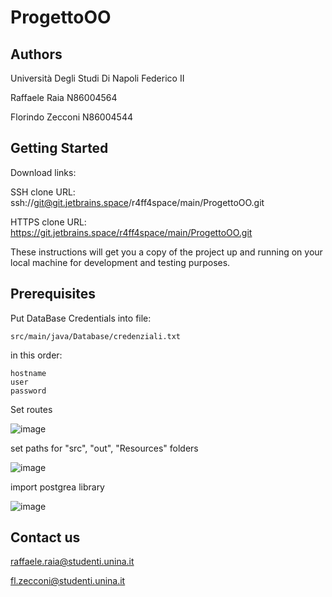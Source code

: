 # ProgettoOO

## Authors

Università Degli Studi Di Napoli Federico II

Raffaele Raia N86004564

Florindo Zecconi N86004544

## Getting Started

Download links:

SSH clone URL: ssh://git@git.jetbrains.space/r4ff4space/main/ProgettoOO.git

HTTPS clone URL: https://git.jetbrains.space/r4ff4space/main/ProgettoOO.git


These instructions will get you a copy of the project up and running on your local machine for development and testing purposes.

## Prerequisites

Put DataBase Credentials into file: 

```
src/main/java/Database/credenziali.txt
```

in this order:

```
hostname
user
password
```

Set routes

![image](https://github.com/GoldStygian/ProgettoOO/assets/92647402/a61dd0e5-cdcf-4def-84e8-5392982783fb)

set paths for "src", "out", "Resources" folders

![image](https://github.com/GoldStygian/ProgettoOO/assets/92647402/52c6d53c-65f6-4ee7-a24f-f8f32fb71649)

import postgrea library

![image](https://github.com/GoldStygian/ProgettoOO/assets/92647402/59381e10-623f-43d0-8d9a-3cca28f9055c)


## Contact us

raffaele.raia@studenti.unina.it

fl.zecconi@studenti.unina.it
